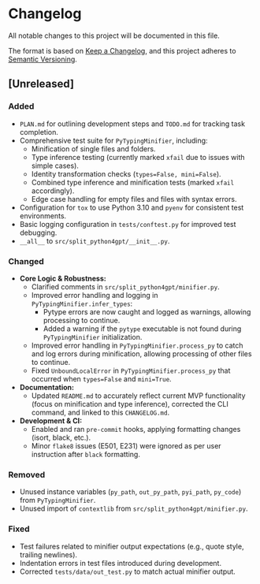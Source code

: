 # Changelog

All notable changes to this project will be documented in this file.

The format is based on [Keep a Changelog](https://keepachangelog.com/en/1.0.0/),
and this project adheres to [Semantic Versioning](https://semver.org/spec/v2.0.0.html).

## [Unreleased]

### Added
- `PLAN.md` for outlining development steps and `TODO.md` for tracking task completion.
- Comprehensive test suite for `PyTypingMinifier`, including:
  - Minification of single files and folders.
  - Type inference testing (currently marked `xfail` due to issues with simple cases).
  - Identity transformation checks (`types=False, mini=False`).
  - Combined type inference and minification tests (marked `xfail` accordingly).
  - Edge case handling for empty files and files with syntax errors.
- Configuration for `tox` to use Python 3.10 and `pyenv` for consistent test environments.
- Basic logging configuration in `tests/conftest.py` for improved test debugging.
- `__all__` to `src/split_python4gpt/__init__.py`.

### Changed
- **Core Logic & Robustness:**
  - Clarified comments in `src/split_python4gpt/minifier.py`.
  - Improved error handling and logging in `PyTypingMinifier.infer_types`:
    - Pytype errors are now caught and logged as warnings, allowing processing to continue.
    - Added a warning if the `pytype` executable is not found during `PyTypingMinifier` initialization.
  - Improved error handling in `PyTypingMinifier.process_py` to catch and log errors during minification, allowing processing of other files to continue.
  - Fixed `UnboundLocalError` in `PyTypingMinifier.process_py` that occurred when `types=False` and `mini=True`.
- **Documentation:**
  - Updated `README.md` to accurately reflect current MVP functionality (focus on minification and type inference), corrected the CLI command, and linked to this `CHANGELOG.md`.
- **Development & CI:**
  - Enabled and ran `pre-commit` hooks, applying formatting changes (isort, black, etc.).
  - Minor `flake8` issues (E501, E231) were ignored as per user instruction after `black` formatting.

### Removed
- Unused instance variables (`py_path`, `out_py_path`, `pyi_path`, `py_code`) from `PyTypingMinifier`.
- Unused import of `contextlib` from `src/split_python4gpt/minifier.py`.

### Fixed
- Test failures related to minifier output expectations (e.g., quote style, trailing newlines).
- Indentation errors in test files introduced during development.
- Corrected `tests/data/out_test.py` to match actual minifier output.
